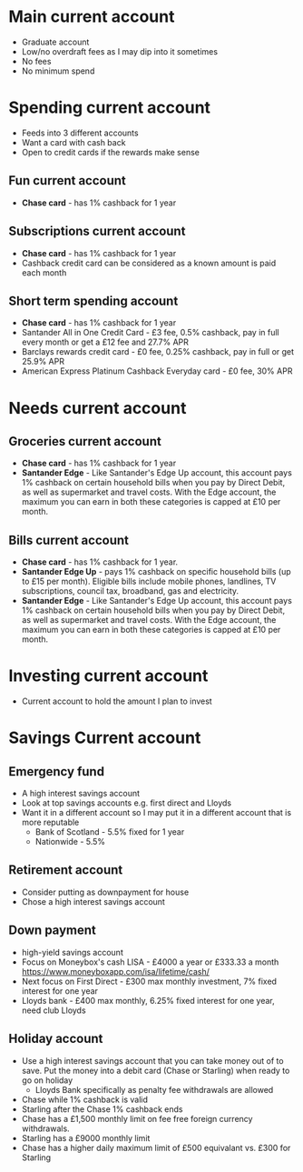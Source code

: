# Main current account
* Graduate account
* Low/no overdraft fees as I may dip into it sometimes
* No fees
* No minimum spend

# Spending current account
* Feeds into 3 different accounts
* Want a card with cash back
* Open to credit cards if the rewards make sense
## Fun current account
* **Chase card** - has 1% cashback for 1 year
## Subscriptions current account
* **Chase card** - has 1% cashback for 1 year
* Cashback credit card can be considered as a known amount is paid each month
## Short term spending account
* **Chase card** - has 1% cashback for 1 year
* Santander All in One Credit Card - £3 fee, 0.5% cashback, pay in full every month or get a £12 fee and 27.7% APR
* Barclays rewards credit card - £0 fee, 0.25% cashback, pay in full or get 25.9% APR
* American Express Platinum Cashback Everyday card - £0 fee, 30% APR

# Needs current account
## Groceries current account
* **Chase card** - has 1% cashback for 1 year
* **Santander Edge** - Like Santander's Edge Up account, this account pays 1% cashback on certain household bills when you pay by Direct Debit, as well as supermarket and travel costs. With the Edge account, the maximum you can earn in both these categories is capped at £10 per month.

## Bills current account
* **Chase card** - has 1% cashback for 1 year.
* **Santander Edge Up** - pays 1% cashback on specific household bills (up to £15 per month). Eligible bills include mobile phones, landlines, TV subscriptions, council tax, broadband, gas and electricity.
* **Santander Edge** - Like Santander's Edge Up account, this account pays 1% cashback on certain household bills when you pay by Direct Debit, as well as supermarket and travel costs. With the Edge account, the maximum you can earn in both these categories is capped at £10 per month.

# Investing current account
* Current account to hold the amount I plan to invest

# Savings Current account
## Emergency fund
* A high interest savings account
* Look at top savings accounts e.g. first direct and Lloyds
* Want it in a different account so I may put it in a different account that is more reputable
	* Bank of Scotland - 5.5% fixed for 1 year
	* Nationwide - 5.5%

## Retirement account
* Consider putting as downpayment for house
* Chose a high interest savings account

## Down payment
* high-yield savings account
* Focus on Moneybox's cash LISA - £4000 a year or £333.33 a month https://www.moneyboxapp.com/isa/lifetime/cash/
* Next focus on First Direct - £300 max monthly investment, 7% fixed interest for one year
* Lloyds bank - £400 max monthly, 6.25% fixed interest for one year, need club Lloyds

## Holiday account
* Use a high interest savings account that you can take money out of to save. Put the money into a debit card (Chase or Starling) when ready to go on holiday
	* Lloyds Bank specifically as penalty fee withdrawals are allowed
* Chase while 1% cashback is valid
* Starling after the Chase 1% cashback ends
* Chase has a £1,500 monthly limit on fee free foreign currency withdrawals.
* Starling has a £9000 monthly limit
* Chase has a higher daily maximum limit of £500 equivalant vs. £300 for Starling